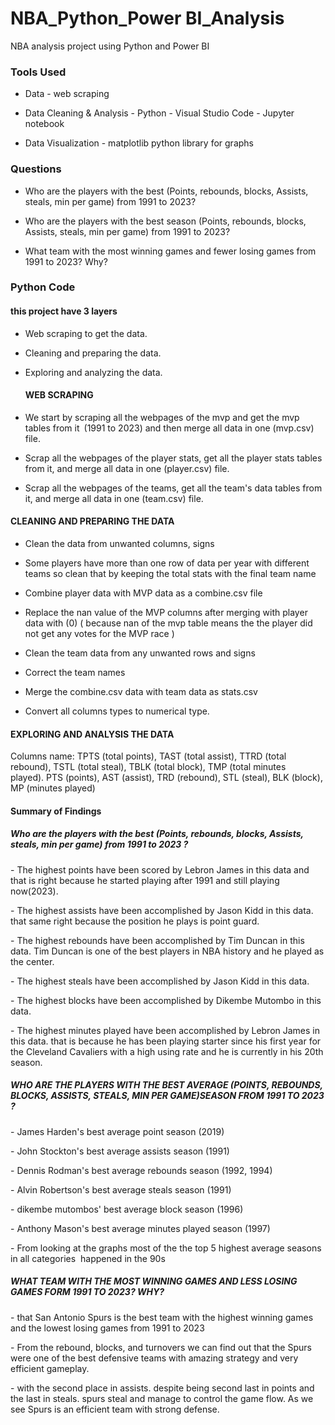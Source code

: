 # NBA_Python_Power BI_Analysis
NBA analysis project using Python and Power BI 

<h3>Tools Used</h3>

- Data - web scraping
  
- Data Cleaning & Analysis - Python - Visual Studio Code - Jupyter notebook

- Data Visualization - matplotlib python library for graphs


<h3>Questions</h3>


- Who are the players with the best (Points, rebounds, blocks, Assists, steals, min per game) from 1991 to 2023?  
  
- Who are the players with the best season (Points, rebounds, blocks, Assists, steals, min per game) from 1991 to 2023? 

- What team with the most winning games and fewer losing games from 1991 to 2023? Why?



<h3>Python Code</h3>
<h4>this project have 3 layers</h4>

- Web scraping to get the data.
  
- Cleaning and preparing the data.

- Exploring and analyzing the data.

  <h4>WEB SCRAPING</h4>

- We start by scraping all the webpages of the mvp and get the mvp tables from it (1991 to 2023) and then merge all data in one (mvp.csv) file.

- Scrap all the webpages of the player stats, get all the player stats tables from it, and merge all data in one (player.csv) file.
  
- Scrap all the webpages of the teams, get all the team's data tables from it, and merge all data in one (team.csv) file.



<h4>CLEANING AND PREPARING THE DATA</h4>

- Clean the data from unwanted columns, signs

- Some players have more than one row of data per year with different teams so clean that by keeping the total stats with the final team name 
  
- Combine player data with MVP data as a combine.csv file

- Replace the nan value of the MVP columns after merging with player data with (0) ( because nan of the mvp table means the the player did not get any votes for the MVP race )

- Clean the team data from any unwanted rows and signs

- Correct the team names

- Merge the combine.csv data with team data as stats.csv

- Convert all columns types to numerical type.


<h4>EXPLORING AND ANALYSIS THE DATA</h4>

Columns name: TPTS (total points), TAST (total assist), TTRD (total rebound), TSTL (total steal), TBLK (total block), TMP (total minutes played). PTS (points), AST (assist), TRD (rebound), STL (steal), BLK (block), MP (minutes played)


<h4>Summary of Findings</h4>
<h5>Who are the players with the best (Points, rebounds, blocks, Assists, steals, min per game) from 1991 to 2023 ?</h5>
<p>- The highest points have been scored by Lebron James in this data and that is right because he started playing after 1991 and still playing now(2023). </p>
<p>- The highest assists have been accomplished by Jason Kidd in this data. that same right because the position he plays is point guard. </p>
<p>- The highest rebounds have been accomplished by Tim Duncan in this data. Tim Duncan is one of the best players in NBA history and he played as the center.</p>
<p>- The highest steals have been accomplished by Jason Kidd in this data.</p>
<p>- The highest blocks have been accomplished by Dikembe Mutombo in this data.</p>
<p>- The highest minutes played have been accomplished by Lebron James in this data. that is because he has been playing starter since his first year for the Cleveland Cavaliers with a high using rate and he is currently in his 20th season.</p>

<h5>WHO ARE THE PLAYERS WITH THE BEST AVERAGE (POINTS, REBOUNDS, BLOCKS, ASSISTS, STEALS, MIN PER GAME)SEASON FROM 1991 TO 2023 ?</h5>
<p>- James Harden's best average point season (2019)</p>
<p>- John Stockton's best average assists season (1991)</p>
<p>- Dennis Rodman's best average rebounds season (1992, 1994)</p>
<p>- Alvin Robertson's best average steals season (1991)</p>
<p>- dikembe mutombos' best average block season (1996)</p>
<p>- Anthony Mason's best average minutes played season (1997)</p>
<p>  </p>
<p>- From looking at the graphs most of the the top 5 highest average seasons in all categories  happened in the 90s</p>





<h5>WHAT TEAM WITH THE MOST WINNING GAMES AND LESS LOSING GAMES FORM 1991 TO 2023? WHY?</h5>
<p>-  that San Antonio Spurs is the best team with the highest winning games and the lowest losing games from 1991 to 2023</p>
<p>- From the rebound, blocks, and turnovers we can find out that the Spurs were one of the best defensive teams with amazing strategy and very efficient gameplay.</p>
<p>- with the second place in assists. despite being second last in points and the last in steals. spurs steal and manage to control the game flow. As we see Spurs is an efficient team with strong defense.</p>




